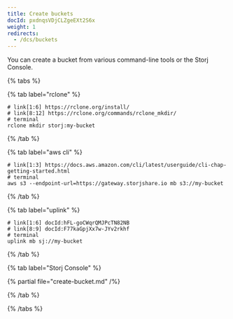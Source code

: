 ```yaml
---
title: Create buckets
docId: pxdnqsVDjCLZgeEXt2S6x
weight: 1
redirects:
  - /dcs/buckets
---
```


You can create a bucket from various command-line tools or the Storj Console.

{% tabs %}

{% tab label="rclone" %}

```shell {% title="rclone" %}
# link[1:6] https://rclone.org/install/
# link[8:12] https://rclone.org/commands/rclone_mkdir/
# terminal
rclone mkdir storj:my-bucket
```

{% /tab %}

{% tab label="aws cli" %}

```shell {% title="aws cli" %}
# link[1:3] https://docs.aws.amazon.com/cli/latest/userguide/cli-chap-getting-started.html
# terminal
aws s3 --endpoint-url=https://gateway.storjshare.io mb s3://my-bucket
```

{% /tab %}

{% tab label="uplink" %}

```shell {% title="uplink" %}
# link[1:6] docId:hFL-goCWqrQMJPcTN82NB
# link[8:9] docId:F77kaGpjXx7w-JYv2rkhf
# terminal
uplink mb sj://my-bucket
```

{% /tab %}

{% tab label="Storj Console" %}

{% partial file="create-bucket.md" /%}

{% /tab %}

{% /tabs %}
